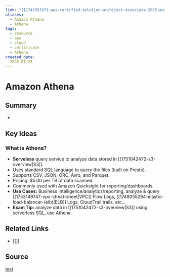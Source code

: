 ```yaml
---
link: "[[1747853373-aws-certified-solution-architect-associate-2025|aws Certified Solution Architect Associate 2025]]"
aliases: 
  - Amazon Athena
  - Athena
tags:
  - resource
  - aws
  - cloud
  - certificate
  - Athena
created_date:
  2025-07-25
---
```

# Amazon Athena
## Summary
- 

## Key Ideas
### What is Athena?
- **Serveless** query service to analyze data stored in [[1751042472-s3-overview|S3]].
- Uses standard SQL language to query the files (built on Presto).
- Supports CSV, JSON, ORC, Avro, and Parquet.
- Pricing: $5.00 per TB of data scanned.
- Commonly used with Amazon Quicksight for reporting/dashboards.
- **Use Cases:** Business intelligence/analytics/reporting, analyze & query [[1753149747-vpc-cheat-sheet|VPC]] Flow Logs, [[1749055294-elastic-load-balancer-(elb)|ELB]] Logs, CloudTrail trails, etc...
- **Exam Tip:** analyze data in [[1751042472-s3-overview|S3]] using serverless SQL, use Athena.


## Related Links
- [[]]

## Source
[text]()

